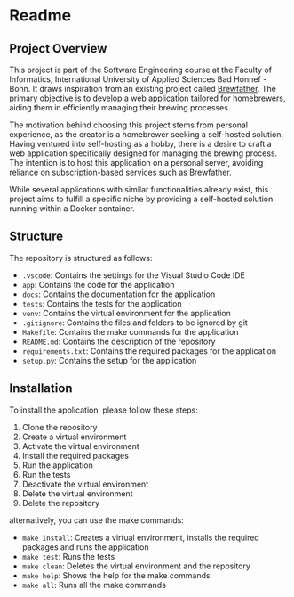 # Readme

## Project Overview

This project is part of the Software Engineering course at the Faculty of Informatics, International University of Applied Sciences Bad Honnef - Bonn. It draws inspiration from an existing project called [Brewfather](https://brewfather.app/). The primary objective is to develop a web application tailored for homebrewers, aiding them in efficiently managing their brewing processes.

The motivation behind choosing this project stems from personal experience, as the creator is a homebrewer seeking a self-hosted solution. Having ventured into self-hosting as a hobby, there is a desire to craft a web application specifically designed for managing the brewing process. The intention is to host this application on a personal server, avoiding reliance on subscription-based services such as Brewfather.

While several applications with similar functionalities already exist, this project aims to fulfill a specific niche by providing a self-hosted solution running within a Docker container.

## Structure
The repository is structured as follows:
* `.vscode`: Contains the settings for the Visual Studio Code IDE
* `app`: Contains the code for the application
* `docs`: Contains the documentation for the application
* `tests`: Contains the tests for the application
* `venv`: Contains the virtual environment for the application
* `.gitignore`: Contains the files and folders to be ignored by git
* `Makefile`: Contains the make commands for the application
* `README.md`: Contains the description of the repository
* `requirements.txt`: Contains the required packages for the application
* `setup.py`: Contains the setup for the application

## Installation
To install the application, please follow these steps:
1. Clone the repository
2. Create a virtual environment
3. Activate the virtual environment
4. Install the required packages
5. Run the application
6. Run the tests
7. Deactivate the virtual environment
8. Delete the virtual environment
9. Delete the repository

alternatively, you can use the make commands:
* `make install`: Creates a virtual environment, installs the required packages and runs the application
* `make test`: Runs the tests
* `make clean`: Deletes the virtual environment and the repository
* `make help`: Shows the help for the make commands
* `make all`: Runs all the make commands
